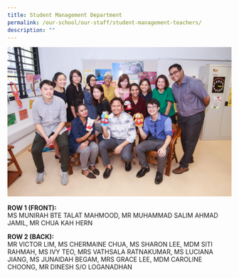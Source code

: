 ```yaml
---
title: Student Management Department
permalink: /our-school/our-staff/student-management-teachers/
description: ""
---
```

![](/images/Student-Management-Department-Informal.jpeg)

<p><strong>ROW 1 (FRONT):</strong><br />MS MUNIRAH BTE TALAT MAHMOOD, MR MUHAMMAD SALIM AHMAD JAMIL, MR CHUA KAH HERN</p>
<p><strong>ROW 2 (BACK):</strong><br />MR VICTOR LIM, MS CHERMAINE CHUA, MS SHARON LEE, MDM SITI RAHMAH, MS IVY TEO, MRS VATHSALA RATNAKUMAR, MS LUCIANA JIANG, MS JUNAIDAH BEGAM, MRS GRACE LEE, MDM CAROLINE CHOONG, MR DINESH S/O LOGANADHAN</p>
